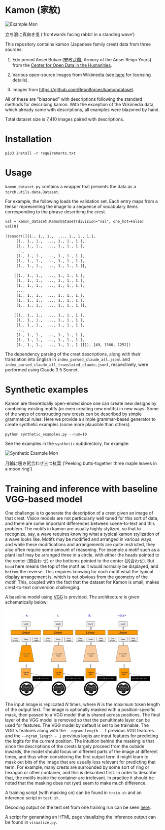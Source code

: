 # Kamon (家紋)

![Example
 Mon](https://github.com/SakanaAI/Kamon/blob/main/data/mon-white-224/29605.jpg)

立ち浪に真向き兎 ('frontwards facing rabbit in a standing wave')

This repository contains kamon (Japanese family crest) data from three sources:

1. Edo period Ansei Bukan (安政武鑑, Armory of the Ansei Reign Years) from the [Center for Open Data in the Humanities](https://codh.rois.ac.jp/).

2. Various open-source images from Wikimedia
(see [here](https://github.com/SakanaAI/Kamon/blob/main/data/wiki/wiki_licenses.csv) for licensing details).

3. Images from https://github.com/Rebolforces/kamondataset.

All of these are "blazoned" with descriptions following the standard methods for
describing kamon. With the exception of the Wikimedia data, which already came
with descriptions, all examples were blazoned by hand.

Total dataset size is 7,410 images paired with descriptions.

# Installation

`pip3 install -r requirements.txt`

# Usage

`kamon_dataset.py` contains a wrapper that presents the data as a
`torch.utils.data.Dataset`.

For example, the following loads the validation set. Each entry maps from a tensor representing the image to a
sequence of vocabulary items corresponding to the phrase describing the crest.

    val = kamon_dataset.KamonDataset(division="val", one_hot=False)
    val[0]

    (tensor([[[1., 1., 1.,  ..., 1., 1., 1.],
         [1., 1., 1.,  ..., 1., 1., 1.],
         [1., 1., 1.,  ..., 1., 1., 1.],
         ...,
         [1., 1., 1.,  ..., 1., 1., 1.],
         [1., 1., 1.,  ..., 1., 1., 1.],
         [1., 1., 1.,  ..., 1., 1., 1.]],

        [[1., 1., 1.,  ..., 1., 1., 1.],
         [1., 1., 1.,  ..., 1., 1., 1.],
         [1., 1., 1.,  ..., 1., 1., 1.],
         ...,
         [1., 1., 1.,  ..., 1., 1., 1.],
         [1., 1., 1.,  ..., 1., 1., 1.],
         [1., 1., 1.,  ..., 1., 1., 1.]],

        [[1., 1., 1.,  ..., 1., 1., 1.],
         [1., 1., 1.,  ..., 1., 1., 1.],
         [1., 1., 1.,  ..., 1., 1., 1.],
         ...,
         [1., 1., 1.,  ..., 1., 1., 1.],
         [1., 1., 1.,  ..., 1., 1., 1.],
         [1., 1., 1.,  ..., 1., 1., 1.]]]), [49, 1366, 1252])


The dependency parsing of the crest descriptions, along with their translation
into English in `index_parsed_claude_all.jsonl` and
`index_parsed_claude_all_translated_claude.jsonl`, respectively, were performed
using Claude 3.5 Sonnet.

# Synthetic examples

Kamon are theoretically open-ended since one can create new designs by combining
existing motifs (or even creating new motifs) in new ways. Some of the ways of
constructing new crests can be described by simple grammatical rules. Here we
provide a simple grammar-based generator to create synthetic examples (some more
plausible than others):

`python synthetic_examples.py --num=10`

See the examples in the `synthetic` subdirectory, for example:

![Synthetic Example
 Mon](https://github.com/SakanaAI/Kamon/blob/main/synthetic/synth_0002.png)

月輪に覗き尻合わせ三つ紅葉 ('Peeking butts-together three maple leaves in a moon ring')

# Training and inference with baseline VGG-based model

One challenge is to generate the description of a crest given an image of that
crest. Vision models are not particularly well tuned for this sort of data, and
there are some important differences between scene-to-text and this problem.
The motifs in kamon are usually highly stylized, so that to recognize, say, a
wave requires knowing what a typical kamon stylization of a wave looks
like. Motifs may be modified and arranged in various ways, and while these
modifications and arrangements are quite restricted, they also often require
some amount of reasoning. For example a motif such as a plant leaf may be
arranged three in a circle, with either the heads pointed to the center (頭合わ
せ) or the bottoms pointed to the center (尻合わせ). But `head` here means the
top of the motif as it would normally be displayed, and `bottom` the
reverse. This requires knowing for each motif what the typical display
arrangement is, which is not obvious from the geometry of the motif. This,
coupled with the fact that the dataset for Kamon is small, makes crest-to-text
conversion challenging.

A baseline model using
[VGG](https://huggingface.co/learn/computer-vision-course/en/unit2/cnns/vgg) is
provided.  The architecture is given schematically below:

![VGG model architecture](https://github.com/SakanaAI/Kamon/blob/main/vgg.jpg)

The input image is replicated _N_ times, where _N_ is the maximum token length
of the output text. The image is optionally masked with a position-specific
mask, then passed to a VGG model that is shared across positions. The final
layer of the VGG model is removed so that the penultimate layer can be used for
features. The VGG model by default is set to be trainable.  The VGG's features
along with the `--ngram_length - 1` previous VGG features and the
`--ngram_length - 1` previous logits are input features for predicting the
logits for the current position. The intuition behind the masking is that since
the descriptions of the crests largely proceed from the outside inwards, the
model should focus on different parts of the image at different times, and thus
when considering the first output term it might learn to mask out bits of the
image that are usually less relevant for predicting that term. For example, many
crests are surrounded by some sort of ring or hexagon or other container, and
this is described first. In order to describe that, the motifs inside the
container are irrelevant. In practice it should be noted that the masking does
not (yet) seem to make much difference.

A training script (with masking on) can be found in `train.sh` and an inference
script in `test.sh`.

Decoding output on the test set from one training run can be seen
[here](https://github.com/SakanaAI/Kamon/blob/main/test_decode.jsonl).

A script for generating an HTML page visualizing the inference output can be found in `visualize.py`.

